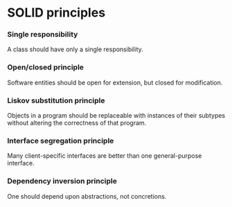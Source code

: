 # SOLID principles
### Single responsibility
A class should have only a single responsibility.

### Open/closed principle
Software entities should be open for extension, but closed for modification.

### Liskov substitution principle
Objects in a program should be replaceable with instances of their subtypes without altering the correctness of that program.

### Interface segregation principle
Many client-specific interfaces are better than one general-purpose interface.

### Dependency inversion principle
One should depend upon abstractions, not concretions.
